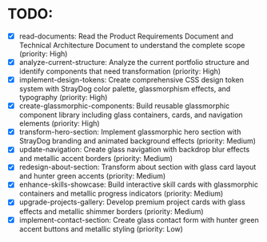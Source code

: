 # TODO:

- [x] read-documents: Read the Product Requirements Document and Technical Architecture Document to understand the complete scope (priority: High)
- [x] analyze-current-structure: Analyze the current portfolio structure and identify components that need transformation (priority: High)
- [x] implement-design-tokens: Create comprehensive CSS design token system with StrayDog color palette, glassmorphism effects, and typography (priority: High)
- [x] create-glassmorphic-components: Build reusable glassmorphic component library including glass containers, cards, and navigation elements (priority: High)
- [x] transform-hero-section: Implement glassmorphic hero section with StrayDog branding and animated background effects (priority: Medium)
- [x] update-navigation: Create glass navigation with backdrop blur effects and metallic accent borders (priority: Medium)
- [x] redesign-about-section: Transform about section with glass card layout and hunter green accents (priority: Medium)
- [x] enhance-skills-showcase: Build interactive skill cards with glassmorphic containers and metallic progress indicators (priority: Medium)
- [x] upgrade-projects-gallery: Develop premium project cards with glass effects and metallic shimmer borders (priority: Medium)
- [x] implement-contact-section: Create glass contact form with hunter green accent buttons and metallic styling (priority: Low)
